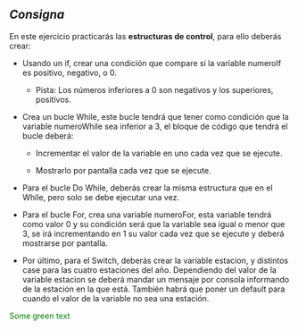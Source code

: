 ## _Consigna_

En este ejercicio practicarás las **estructuras de control**, para ello deberás crear:

- Usando un if, crear una condición que compare si la variable numeroIf es positivo, negativo, o 0.  
  - Pista: Los números inferiores a 0 son negativos y los superiores, positivos.

- Crea un bucle While, este bucle tendrá que tener como condición que la variable numeroWhile sea inferior a 3, el bloque de código que tendrá el bucle deberá:

  - Incrementar el valor de la variable en uno cada vez que se ejecute.

  - Mostrarlo por pantalla cada vez que se ejecute.

- Para el bucle Do While, deberás crear la misma estructura que en el While, pero solo se debe ejecutar una vez.

- Para el bucle For, crea una variable numeroFor, esta variable tendrá como valor 0 y su condición será que la variable sea igual o menor que 3, se irá incrementando en 1   su valor cada vez que se ejecute y deberá mostrarse por pantalla.

- Por último, para el Switch, deberás crear la variable estacion, y distintos case para las cuatro estaciones del año. Dependiendo del valor de la variable estacion se   deberá mandar un mensaje por consola informando de la estación en la que está. También habrá que poner un default para cuando el valor de la variable no sea una estación.


<p style="color: green"> Some green text </p>
